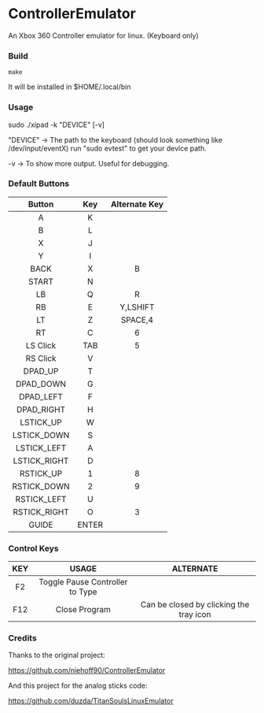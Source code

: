 # ControllerEmulator
An Xbox 360 Controller emulator for linux. (Keyboard only)

### Build

```
make
```

It will be installed in $HOME/.local/bin

### Usage

sudo ./xipad -k "DEVICE" [-v]

"DEVICE" -> The path to the keyboard (should look something like /dev/input/eventX)
            run "sudo evtest" to get your device path.

   -v    -> To show more output. Useful for debugging.

### Default Buttons

| Button       | Key                             | Alternate Key |
|:------------:|:-------------------------------:|:-------------:|
| A            | K                               |               |
| B            | L                               |               |
| X            | J                               |               |
| Y            | I                               |               |
| BACK         | X                               | B             |
| START        | N                               |               |
| LB           | Q                               | R             |
| RB           | E                               | Y,LSHIFT      |
| LT           | Z                               | SPACE,4       |
| RT           | C                               | 6             |
| LS Click     | TAB                             | 5             |
| RS Click     | V                               |               |
| DPAD_UP      | T                               |               |
| DPAD_DOWN    | G                               |               |
| DPAD_LEFT    | F                               |               |
| DPAD_RIGHT   | H                               |               |
| LSTICK_UP    | W                               |               |
| LSTICK_DOWN  | S                               |               |
| LSTICK_LEFT  | A                               |               |
| LSTICK_RIGHT | D                               |               |
| RSTICK_UP    | 1                               | 8             |
| RSTICK_DOWN  | 2                               | 9             |
| RSTICK_LEFT  | U                               |               |
| RSTICK_RIGHT | O                               | 3             |
| GUIDE        | ENTER                           |               |

### Control Keys

| KEY          | USAGE                           | ALTERNATE     |
|:------------:|:-------------------------------:|:-------------:|
| F2           | Toggle Pause Controller to Type |               |
| F12          | Close Program                   | Can be closed by clicking the tray icon |

### Credits

Thanks to the original project:

https://github.com/niehoff90/ControllerEmulator

And this project for the analog sticks code:

https://github.com/duzda/TitanSoulsLinuxEmulator
